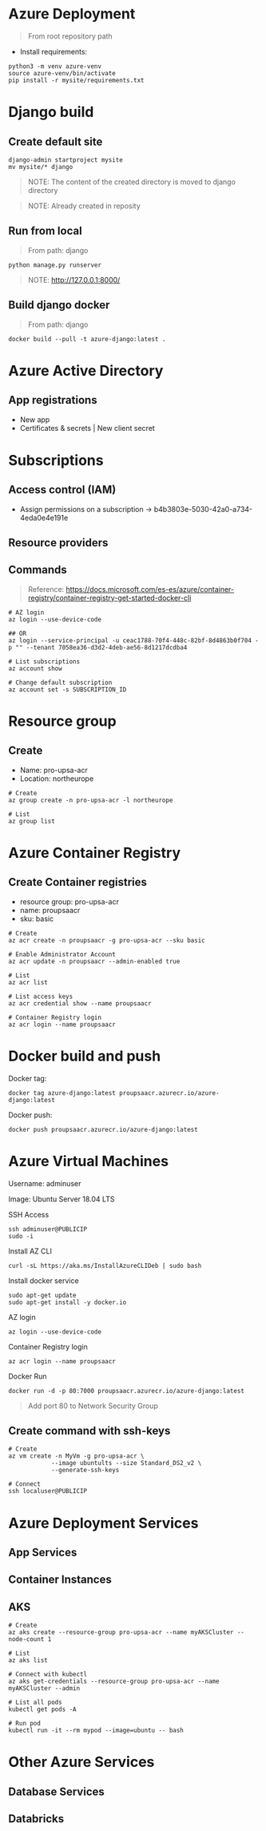 # Azure Deployment

> From root repository path

- Install requirements:

~~~
python3 -m venv azure-venv
source azure-venv/bin/activate
pip install -r mysite/requirements.txt
~~~

# Django build

## Create default site

~~~
django-admin startproject mysite
mv mysite/* django
~~~

> NOTE: The content of the created directory is moved to django directory

> NOTE: Already created in reposity

## Run from local

> From path: django

~~~
python manage.py runserver
~~~

> NOTE: http://127.0.0.1:8000/

## Build django docker

> From path: django

~~~
docker build --pull -t azure-django:latest .
~~~

# Azure Active Directory

## App registrations

- New app
- Certificates & secrets | New client secret

# Subscriptions

## Access control (IAM)

- Assign permissions on a subscription -> b4b3803e-5030-42a0-a734-4eda0e4e191e

## Resource providers

## Commands

> Reference: https://docs.microsoft.com/es-es/azure/container-registry/container-registry-get-started-docker-cli

~~~
# AZ login
az login --use-device-code

## OR
az login --service-principal -u ceac1788-70f4-448c-82bf-8d4863b0f704 -p "" --tenant 7058ea36-d3d2-4deb-ae56-8d1217dcdba4

# List subscriptions
az account show

# Change default subscription
az account set -s SUBSCRIPTION_ID
~~~

# Resource group

## Create

- Name: pro-upsa-acr
- Location: northeurope

~~~
# Create
az group create -n pro-upsa-acr -l northeurope

# List
az group list
~~~

# Azure Container Registry

## Create Container registries

- resource group: pro-upsa-acr
- name: proupsaacr
- sku: basic

~~~
# Create
az acr create -n proupsaacr -g pro-upsa-acr --sku basic

# Enable Administrator Account
az acr update -n proupsaacr --admin-enabled true

# List
az acr list

# List access keys
az acr credential show --name proupsaacr

# Container Registry login
az acr login --name proupsaacr
~~~

# Docker build and push

Docker tag:

~~~
docker tag azure-django:latest proupsaacr.azurecr.io/azure-django:latest
~~~

Docker push:

~~~
docker push proupsaacr.azurecr.io/azure-django:latest
~~~

# Azure Virtual Machines

Username: adminuser

Image: Ubuntu Server 18.04 LTS

SSH Access

    ssh adminuser@PUBLICIP
    sudo -i

Install AZ CLI

    curl -sL https://aka.ms/InstallAzureCLIDeb | sudo bash

Install docker service

    sudo apt-get update
    sudo apt-get install -y docker.io

AZ login

    az login --use-device-code

Container Registry login

    az acr login --name proupsaacr

Docker Run

    docker run -d -p 80:7000 proupsaacr.azurecr.io/azure-django:latest

> Add port 80 to Network Security Group

## Create command with ssh-keys

~~~
# Create
az vm create -n MyVm -g pro-upsa-acr \
            --image ubuntults --size Standard_DS2_v2 \
            --generate-ssh-keys

# Connect
ssh localuser@PUBLICIP
~~~

# Azure Deployment Services

## App Services

## Container Instances

## AKS

~~~
# Create
az aks create --resource-group pro-upsa-acr --name myAKSCluster --node-count 1

# List
az aks list

# Connect with kubectl
az aks get-credentials --resource-group pro-upsa-acr --name myAKSCluster --admin

# List all pods
kubectl get pods -A

# Run pod
kubectl run -it --rm mypod --image=ubuntu -- bash
~~~

# Other Azure Services

## Database Services

## Databricks
